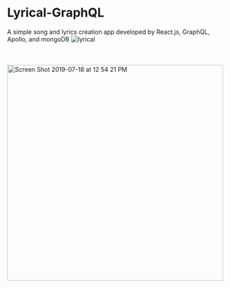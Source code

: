 # Lyrical-GraphQL
A simple song and lyrics creation app developed by React.js, GraphQL, Apollo, and mongoDB
![lyrical](https://user-images.githubusercontent.com/32582917/61484886-a9a4af00-a954-11e9-8b00-358b12858e9f.gif)
<br />
<br />
<br />
<br />
<img width="500" alt="Screen Shot 2019-07-18 at 12 54 21 PM" src="https://user-images.githubusercontent.com/32582917/61487658-53873a00-a95b-11e9-9e60-d44e2123fc93.png">
